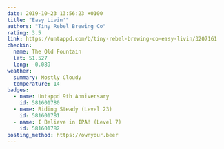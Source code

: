 ```yaml
---
date: 2019-10-23 13:56:23 +0100
title: "Easy Livin'"
authors: "Tiny Rebel Brewing Co"
rating: 3.5
link: https://untappd.com/b/tiny-rebel-brewing-co-easy-livin/3207161
checkin:
  name: The Old Fountain
  lat: 51.527
  long: -0.089
weather:
  summary: Mostly Cloudy
  temperature: 14
badges:
  - name: Untappd 9th Anniversary
    id: 581601780
  - name: Riding Steady (Level 23)
    id: 581601781
  - name: I Believe in IPA! (Level 7)
    id: 581601782
posting_method: https://ownyour.beer
---
```

